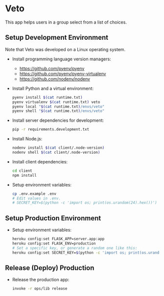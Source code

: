 # Veto

This app helps users in a group select from a list of choices.

## Setup Development Environment

Note that Veto was developed on a Linux operating system.

- Install programming language version managers:

  - https://github.com/pyenv/pyenv
  - https://github.com/pyenv/pyenv-virtualenv
  - https://github.com/nodenv/nodenv

- Install Python and a virtual environment:

  ```sh
  pyenv install $(cat runtime.txt)
  pyenv virtualenv $(cat runtime.txt) veto
  pyenv local "$(cat runtime.txt)/envs/veto"
  pyenv shell "$(cat runtime.txt)/envs/veto"
  ```

- Install server dependencies for development:

  ```sh
  pip -r requirements.development.txt
  ```

- Install Node.js:

  ```sh
  nodenv install $(cat client/.node-version)
  nodenv shell $(cat client/.node-version)
  ```

- Install client dependencies:

  ```sh
  cd client
  npm install
  ```

- Setup environment variables:

  ```sh
  cp .env.example .env
  # Edit values in .env.
  # SECRET_KEY=$(python -c 'import os; print(os.urandom(24).hex())')
  ```

## Setup Production Environment

- Setup environment variables:

  ```sh
  heroku config:set FLASK_APP=server.app:app
  heroku config:set FLASK_ENV=production
  # Set a specific key, or generate a random one like this:
  heroku config:set SECRET_KEY=$(python -c 'import os; print(os.urandom(24).hex())')
  ```

## Release (Deploy) Production

- Release the production app:

  ```sh
  invoke -r ops/lib release
  ```
